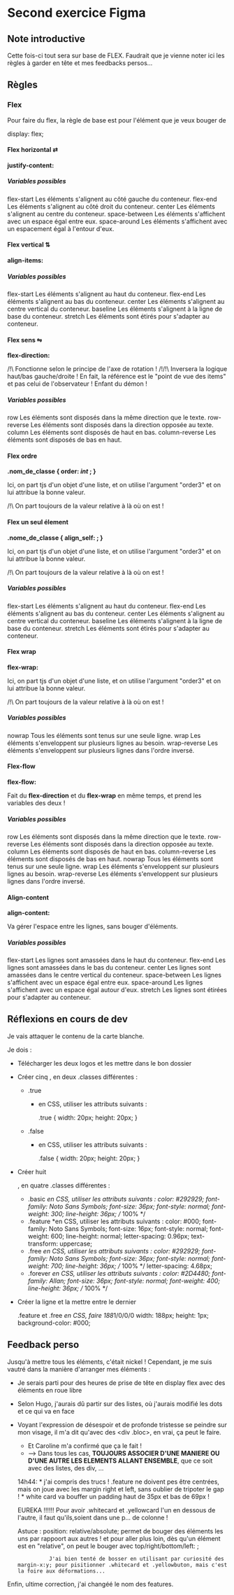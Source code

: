 # Second exercice Figma

## Note introductive

Cette fois-ci tout sera sur base de FLEX. Faudrait que je vienne noter ici les règles à garder en tête et mes feedbacks persos...

## Règles

### Flex

Pour faire du flex, la règle de base est pour l'élément que je veux bouger de 

display: flex;

#### Flex horizontal ⇄

**justify-content:**

##### Variables possibles

flex-start      Les éléments s'alignent au côté gauche du conteneur.
flex-end        Les éléments s'alignent au côté droit du conteneur.
center          Les éléments s'alignent au centre du conteneur.
space-between   Les éléments s'affichent avec un espace égal entre eux.
space-around    Les éléments s'affichent avec un espacement égal à l'entour d'eux.

#### Flex vertical ⇅

**align-items:**

##### Variables possibles

flex-start     Les éléments s'alignent au haut du conteneur.
flex-end       Les éléments s'alignent au bas du conteneur.
center         Les éléments s'alignent au centre vertical du conteneur.
baseline       Les éléments s'alignent à la ligne de base du conteneur.
stretch        Les éléments sont étirés pour s'adapter au conteneur.

#### Flex sens  ⇋

**flex-direction:**

/!\ Fonctionne selon le principe de l'axe de rotation !
/!\/!\ Inversera la logique haut/bas gauche/droite ! En fait, la référence est le "point de vue des items" et pas celui de l'observateur ! Enfant du démon !


##### Variables possibles

row                Les éléments sont disposés dans la même direction que le texte.
row-reverse        Les éléments sont disposés dans la direction opposée au texte.
column             Les éléments sont disposés de haut en bas.
column-reverse     Les éléments sont disposés de bas en haut.

#### Flex ordre  

**.nom_de_classe {
    order: *int* ;
}**

Ici, on part tjs d'un objet d'une liste, et on utilise l'argument "order3" et on lui attribue la bonne valeur.

/!\ On part toujours de la valeur relative à là où on est !

#### Flex un seul élement   

**.nome_de_classe {
    align_self:  ;
}**

Ici, on part tjs d'un objet d'une liste, et on utilise l'argument "order3" et on lui attribue la bonne valeur.

/!\ On part toujours de la valeur relative à là où on est !

##### Variables possibles

flex-start     Les éléments s'alignent au haut du conteneur.
flex-end       Les éléments s'alignent au bas du conteneur.
center         Les éléments s'alignent au centre vertical du conteneur.
baseline       Les éléments s'alignent à la ligne de base du conteneur.
stretch        Les éléments sont étirés pour s'adapter au conteneur.

#### Flex wrap   

**flex-wrap:** 

Ici, on part tjs d'un objet d'une liste, et on utilise l'argument "order3" et on lui attribue la bonne valeur.

/!\ On part toujours de la valeur relative à là où on est !

##### Variables possibles

nowrap           Tous les éléments sont tenus sur une seule ligne.
wrap             Les éléments s'enveloppent sur plusieurs lignes au besoin.
wrap-reverse     Les éléments s'enveloppent sur plusieurs lignes dans l'ordre inversé.

#### Flex-flow   

**flex-flow:** 

Fait du **flex-direction** et du **flex-wrap** en même temps, et prend les variables des deux !

##### Variables possibles

row                Les éléments sont disposés dans la même direction que le texte.
row-reverse        Les éléments sont disposés dans la direction opposée au texte.
column             Les éléments sont disposés de haut en bas.
column-reverse     Les éléments sont disposés de bas en haut.
nowrap             Tous les éléments sont tenus sur une seule ligne.
wrap               Les éléments s'enveloppent sur plusieurs lignes au besoin.
wrap-reverse       Les éléments s'enveloppent sur plusieurs lignes dans l'ordre inversé.

#### Align-content

**align-content:** 

Va gérer l'espace entre les lignes, sans bouger d'éléments.

##### Variables possibles

flex-start         Les lignes sont amassées dans le haut du conteneur.
flex-end           Les lignes sont amassées dans le bas du conteneur.
center             Les lignes sont amassées dans le centre vertical du conteneur.
space-between      Les lignes s'affichent avec un espace égal entre eux.
space-around       Les lignes s'affichent avec un espace égal autour d'eux.
stretch            Les lignes sont étirées pour s'adapter au conteneur.



## Réflexions en cours de dev

Je vais attaquer le contenu de la carte blanche. 

Je dois :

* Télécharger les deux logos et les mettre dans le bon dossier
* Créer cinq <img>, en deux .classes différentes :
    * .true
        * en CSS, utiliser les attributs suivants :  
        
            .true {
                width: 20px;
                height: 20px;
            }

    * .false
        * en CSS, utiliser les attributs suivants :  
        
            .false {
                width: 20px;
                height: 20px;
            }

* Créer huit <p>, en quatre .classes différentes :
    * .basic
        *en CSS, utiliser les attributs suivants :
            color: #292929;
            font-family: Noto Sans Symbols;
            font-size: 36px;
            font-style: normal;
            font-weight: 300;
            line-height: 36px; /* 100% */
    * .feature
        *en CSS, utiliser les attributs suivants :
            color: #000;
            font-family: Noto Sans Symbols;
            font-size: 16px;
            font-style: normal;
            font-weight: 600;
            line-height: normal;
            letter-spacing: 0.96px;
            text-transform: uppercase;
    * .free
            *en CSS, utiliser les attributs suivants :
                color: #292929;
                font-family: Noto Sans Symbols;
                font-size: 36px;
                font-style: normal;
                font-weight: 700;
                line-height: 36px; /* 100% */
                letter-spacing: 4.68px;
    * .forever
            *en CSS, utiliser les attributs suivants :
                color: #2D4480;
                font-family: Allan;
                font-size: 36px;
                font-style: normal;
                font-weight: 400;
                line-height: 36px; /* 100% */
* Créer la ligne et la mettre entre le dernier <p> .feature et .free
    *en CSS, faire 188*1/0/0/0
    width: 188px;
    height: 1px;
    background-color: #000;


## Feedback perso

Jusqu'à mettre tous les éléments, c'était nickel ! Cependant, je me suis vautré dans la manière d'arranger mes éléments :

* Je serais parti pour des heures de prise de tête en display flex avec des éléments en roue libre
* Selon Hugo, j'aurais dû partir sur des listes, où j'aurais modifié les dots et ce qui va en face
* Voyant l'expression de désespoir et de profonde tristesse se peindre sur mon visage, il m'a dit qu'avec des <div .bloc>, en vrai, ça peut le faire.
    * Et Caroline m'a confirmé que ça le fait !
    * --> Dans tous les cas, **TOUJOURS ASSOCIER D'UNE MANIERE OU D'UNE AUTRE LES ELEMENTS ALLANT ENSEMBLE**, que ce soit avec des listes, des div, ...

    14h44:  * j'ai compris des trucs ! .feature ne doivent pes être centrées, mais on joue avec les margin right et left, sans oublier de tripoter le gap !
            * white card va bouffer un padding haut de 35px et bas de 69px !

    EUREKA !!!!!! Pour avoir .whitecard et .yellowcard l'un en dessous de l'autre, il faut qu'ils,soient dans une p... de colonne !

    Astuce :    position: relative/absolute; permet de bouger des éléments les uns par rappoort aux autres !
                et pour aller plus loin, dès qu'un élément est en "relative", on peut le bouger avec top/right/bottom/left: ;

                J'ai bien tenté de bosser en utilisant par curiosité des margin-x:y; pour pisitionner .whitecard et .yellowbuton, mais c'est la foire aux déformations...

Enfin, ultime correction, j'ai changéé le nom des features.